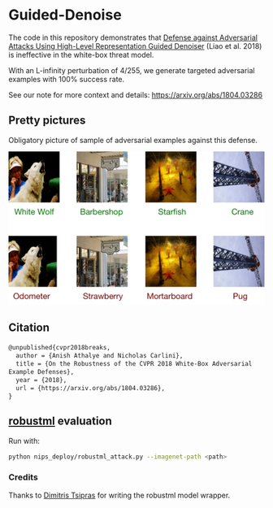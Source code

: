 # Guided-Denoise

The code in this repository demonstrates that [Defense against Adversarial
Attacks Using High-Level Representation Guided
Denoiser](https://arxiv.org/abs/1712.02976) (Liao et al. 2018) is ineffective
in the white-box threat model.

With an L-infinity perturbation of 4/255, we generate targeted adversarial
examples with 100% success rate.

See our note for more context and details: https://arxiv.org/abs/1804.03286

## Pretty pictures

Obligatory picture of sample of adversarial examples against this defense.

![](hgd.jpg)

## Citation

```
@unpublished{cvpr2018breaks,
  author = {Anish Athalye and Nicholas Carlini},
  title = {On the Robustness of the CVPR 2018 White-Box Adversarial Example Defenses},
  year = {2018},
  url = {https://arxiv.org/abs/1804.03286},
}
```

## [robustml] evaluation

Run with:

```bash
python nips_deploy/robustml_attack.py --imagenet-path <path>
````

[robustml]: https://github.com/robust-ml/robustml

### Credits

Thanks to [Dimitris Tsipras](https://github.com/dtsip) for writing the robustml
model wrapper.
